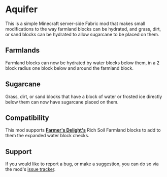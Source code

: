 # Aquifer

This is a simple Minecraft server-side Fabric mod that makes small modifications to the way farmland blocks can be hydrated, and grass, dirt, or sand blocks can be hydrated to allow sugarcane to be placed on them.

## Farmlands

Farmland blocks can now be hydrated by water blocks below them, in a 2 block radius one block below and around the farmland block.

## Sugarcane

Grass, dirt, or sand blocks that have a block of water or frosted ice directly below them can now have sugarcane placed on them.

## Compatibility 

This mod supports [**Farmer's Delight's**](https://modrinth.com/mod/farmers-delight-refabricated) Rich Soil Farmland blocks to add to them the expanded water block checks.

## Support

If you would like to report a bug, or make a suggestion, you can do so via the mod's [issue tracker](https://github.com/ArkoSammy12/Aquifer/issues).

